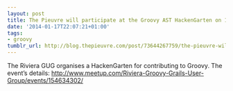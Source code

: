 ```yaml
---
layout: post
title: The Pieuvre will participate at the Groovy AST HackenGarten on 18/01/2014
date: '2014-01-17T22:07:21+01:00'
tags:
- groovy
tumblr_url: http://blog.thepieuvre.com/post/73644267759/the-pieuvre-will-participate-at-the-groovy-ast
---
```

The Riviera GUG organises a HackenGarten for contributing to Groovy.
The event’s details: http://www.meetup.com/Riviera-Groovy-Grails-User-Group/events/154634302/

